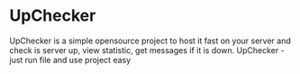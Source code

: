 # UpChecker
UpChecker is a simple opensource project to host it fast on your server and check is server up, view statistic, get messages if it is down. UpChecker - just run file and use project easy
